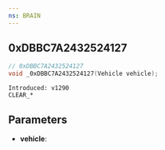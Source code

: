 ```yaml
---
ns: BRAIN
---
```

## 0xDBBC7A2432524127

```c
// 0xDBBC7A2432524127
void _0xDBBC7A2432524127(Vehicle vehicle);
```

```
Introduced: v1290
CLEAR_*
```

## Parameters
* **vehicle**:

